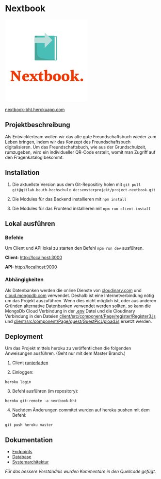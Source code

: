 # Nextbook

![](doc/images/image4.png)

[nextbook-bht.herokuapp.com](https://nextbook-bht.herokuapp.com/)

## Projektbeschreibung

Als Entwicklerteam wollen wir das alte gute Freundschaftsbuch wieder zum Leben bringen, indem wir das Konzept des Freundschaftsbuch digitalisieren. Um das Freundschaftsbuch, wie aus der Grundschulzeit, rumzugeben, wird ein individueller QR-Code erstellt, womit man Zugriff auf den Fragenkatalog bekommt.

## Installation

1. Die aktuellste Version aus dem Git-Repositiry holen mit `git pull git@gitlab.beuth-hochschule.de:semsterprojekt/project-nextbook.git`

2. Die Modules für das Backend installieren mit `npm install`

2. Die Modules für das Frontend installieren mit `npm run client-install`

## Lokal ausführen

### Befehle

Um Client und API lokal zu starten den Befehl `npm run dev` ausführen.

**Client:** [http://localhost:3000](http://localhost:3000)

**API:** [http://localhost:9000](http://localhost:9000)

### Abhängigkeiten

Als Datenbanken werden die online Dienste von [cloudinary.com](https://cloudinary.com/) und [cloud.mongodb.com](https://cloud.mongodb.com/) verwendet. Deshalb ist eine Internetverbindung nötig um das Projekt auszuführen.
Wenn dies nicht möglich ist, oder aus anderen Gründen alternative Datenbanken verwendet werden sollten, so kann die MongoDb Cloud Verbindung in der [.env](./.env) Datei und die Cloudinary Verbindung in den Dateien [client/src/component/Page/register/Register3.js](./client/src/component/Page/register/Register3.js) und [client/src/component/Page/guest/GuestPicUpload.js](client/src/component/Page/guest/GuestPicUpload.js) ersetzt werden.

## Deployment

Um das Projekt mittels heroku zu veröffentlichen die folgenden Anweisungen ausführen. (Geht nur mit dem Master Branch.)

1. Client [runterladen](https://devcenter.heroku.com/articles/heroku-cli#download-and-install)

2. Einloggen:

`heroku login`

3. Befehl ausführen (im repository):

`heroku git:remote -a nextbook-bht`

4. Nachdem Änderungen commitet wurden auf heroku pushen mit dem Befehl:

`git push heroku master`

## Dokumentation

- [Endpoints](/doc/endpoints.md)
- [Database](/doc/database.md)
- [Systemarchitektur](/doc/images/systemarchitektur.png)

*Für das bessere Verständnis wurden Kommentare in den Quellcode gefügt.*